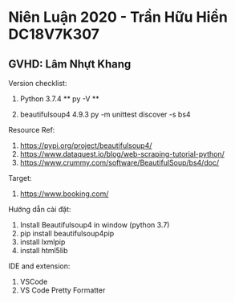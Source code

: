 # Niên Luận 2020 - Trần Hữu Hiền DC18V7K307
## GVHD: Lâm Nhựt Khang

Version checklist:
 1. Python 3.7.4
  **
 py -V
 **
 
 2. beautifulsoup4 4.9.3 
 py -m unittest discover -s bs4

Resource Ref:  
1. https://pypi.org/project/beautifulsoup4/
2. https://www.dataquest.io/blog/web-scraping-tutorial-python/
3. https://www.crummy.com/software/BeautifulSoup/bs4/doc/

Target: 
1. https://www.booking.com/

Hướng dẫn cài đặt:
1. Install Beautifulsoup4 in window (python 3.7)
2. pip install beautifulsoup4pip 
3. install lxmlpip 
4. install html5lib

IDE and extension:
1. VSCode
2. VS Code Pretty Formatter
